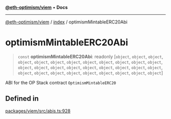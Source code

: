 [**@eth-optimism/viem**](../../README.md) • **Docs**

***

[@eth-optimism/viem](../../README.md) / [index](../README.md) / optimismMintableERC20Abi

# optimismMintableERC20Abi

> `const` **optimismMintableERC20Abi**: readonly [`object`, `object`, `object`, `object`, `object`, `object`, `object`, `object`, `object`, `object`, `object`, `object`, `object`, `object`, `object`, `object`, `object`, `object`, `object`, `object`, `object`, `object`, `object`, `object`, `object`, `object`, `object`, `object`, `object`, `object`]

ABI for the OP Stack contract `OptimismMintableERC20`

## Defined in

[packages/viem/src/abis.ts:928](https://github.com/ethereum-optimism/ecosystem/blob/a99a99e6e8edfe86cc9b244149f498f9122cc99b/packages/viem/src/abis.ts#L928)
